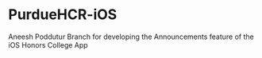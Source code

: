 # PurdueHCR-iOS

Aneesh Poddutur
Branch for developing the Announcements feature of the iOS Honors College App

